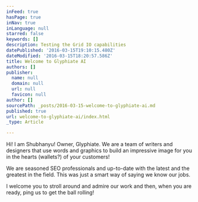 ```yaml
---
inFeed: true
hasPage: true
inNav: true
inLanguage: null
starred: false
keywords: []
description: Testing the Grid IO capabilities
datePublished: '2016-03-15T19:10:15.480Z'
dateModified: '2016-03-15T18:20:57.586Z'
title: Welcome to Glyphiate AI
authors: []
publisher:
  name: null
  domain: null
  url: null
  favicon: null
author: []
sourcePath: _posts/2016-03-15-welcome-to-glyphiate-ai.md
published: true
url: welcome-to-glyphiate-ai/index.html
_type: Article

---
```

Hi! I am Shubhanyu! Owner, Glyphiate. We are a team of writers and designers that use words and graphics to build an impressive image for you in the hearts (wallets?) of your customers!

We are seasoned SEO professionals and up-to-date with the latest and the greatest in the field. This was just a smart way of saying we know our jobs.

I welcome you to stroll around and admire our work and then, when you are ready, ping us to get the ball rolling!